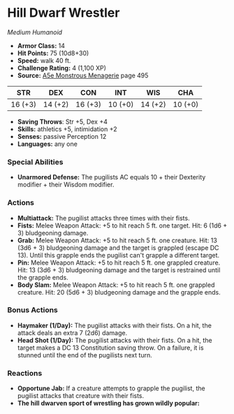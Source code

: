 # Hill Dwarf Wrestler

*Medium* *Humanoid*

- **Armor Class:** 14
- **Hit Points:** 75 (10d8+30)
- **Speed:** walk 40 ft.
- **Challenge Rating:** 4 (1,100 XP)
- **Source:** [A5e Monstrous Menagerie](https://enpublishingrpg.com/products/level-up-monstrous-menagerie-a5e) page 495

| STR | DEX | CON | INT | WIS | CHA |
| --- | --- | --- | --- | --- | --- |
| 16 (+3) | 14 (+2) | 16 (+3) | 10 (+0) | 14 (+2) | 10 (+0) |

- **Saving Throws**: Str +5, Dex +4
- **Skills:** athletics +5, intimidation +2
- **Senses:** passive Perception 12
- **Languages:** any one
### Special Abilities
- **Unarmored Defense:** The pugilists AC equals 10 + their Dexterity modifier + their Wisdom modifier.
### Actions
- **Multiattack:** The pugilist attacks three times with their fists.
- **Fists:** Melee Weapon Attack: +5 to hit  reach 5 ft.  one target. Hit: 6 (1d6 + 3) bludgeoning damage.
- **Grab:** Melee Weapon Attack: +5 to hit  reach 5 ft.  one creature. Hit: 13 (3d6 + 3) bludgeoning damage  and the target is grappled (escape DC 13). Until this grapple ends  the pugilist can't grapple a different target.
- **Pin:** Melee Weapon Attack: +5 to hit  reach 5 ft.  one grappled creature. Hit: 13 (3d6 + 3) bludgeoning damage  and the target is restrained until the grapple ends.
- **Body Slam:** Melee Weapon Attack: +5 to hit  reach 5 ft.  one grappled creature. Hit: 20 (5d6 + 3) bludgeoning damage  and the grapple ends.
### Bonus Actions
- **Haymaker (1/Day):** The pugilist attacks with their fists. On a hit, the attack deals an extra 7 (2d6) damage.
- **Head Shot (1/Day):** The pugilist attacks with their fists. On a hit, the target makes a DC 13 Constitution saving throw. On a failure, it is stunned until the end of the pugilists next turn.
### Reactions
- **Opportune Jab:** If a creature attempts to grapple the pugilist, the pugilist attacks that creature with their fists.
- **The hill dwarven sport of wrestling has grown wildly popular:** 



